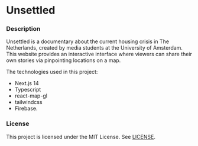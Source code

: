 # Unsettled

### Description

Unsettled is a documentary about the current housing crisis in The Netherlands, created by media students at the University of Amsterdam. This website provides an interactive interface where viewers can share their own stories via pinpointing locations on a map.

The technologies used in this project:

- Next.js 14
- Typescript
- react-map-gl
- tailwindcss
- Firebase.

### License

This project is licensed under the MIT License. See [LICENSE](./LICENSE).
